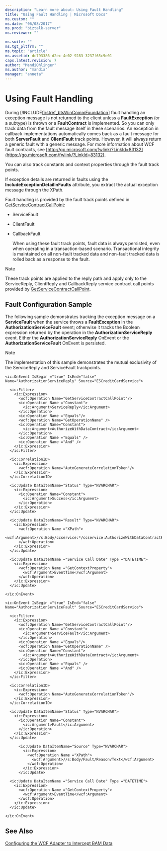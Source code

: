 ```yaml
---
description: "Learn more about: Using Fault Handling"
title: "Using Fault Handling | Microsoft Docs"
ms.custom: ""
ms.date: "06/08/2017"
ms.prod: "biztalk-server"
ms.reviewer: ""

ms.suite: ""
ms.tgt_pltfrm: ""
ms.topic: "article"
ms.assetid: dc793386-d2ec-4e02-9283-3237f65c9e01
caps.latest.revision: 7
author: "MandiOhlinger"
ms.author: "mandia"
manager: "anneta"
---
```

# Using Fault Handling
During [!INCLUDE[firstref_btsWinCommFoundation](../includes/firstref-btswincommfoundation-md.md)] fault handling an exception message is not returned to the client unless a **FaultException** (or a subtype) is thrown or a **FaultContract** is implemented. So you can only track data from the fault message itself in these scenarios. An exception in callback implementations automatically comes back as a fault message for both **ServerFault** and **ClientFault** track points. However, it will always return a generic fault with a generic message. For more information about WCF fault contracts, see [http://go.microsoft.com/fwlink/?LinkId=83132](https://go.microsoft.com/fwlink/?LinkId=83132).

 You can also track constants and context properties through the fault track points.

 If exception details are returned in faults using the **IncludeExceptionDetailInFaults** attribute, you extract the actual exception message through the XPath.

 Fault handling is provided by the fault track points defined in [GetServiceContractCallPoint](../core/getservicecontractcallpoint.md):

- ServiceFault

- ClientFault

- CallbackFault

  When using these fault track points, fault data is always persisted, even when operating in a transaction-based scenario. Transactional integrity is maintained on all non-fault tracked data and non-fault tracked data is rolled back as a response to the fault.

> [!NOTE]
>  These track points are applied to the reply path and apply only to the ServiceReply, ClientReply and CallbackReply service contract call points provided by [GetServiceContractCallPoint](../core/getservicecontractcallpoint.md).

## Fault Configuration Sample
 The following sample demonstrates tracking the exception message on a **ServiceFault** when the service throws a **FaultException** in the **AuthorizationServiceFault** event; otherwise it tracks the Boolean expression returned by the operation in the **AuthorizationServiceReply** event. Either the **AuthorizationServiceReply** OnEvent or the **AuthorizationServiceFault** OnEvent is persisted.

> [!NOTE]
>  The implementation of this sample demonstrates the mutual exclusivity of the ServiceReply and ServiceFault trackpoints.

```
<ic:OnEvent IsBegin ="true" IsEnd="false" Name="AuthorizationServiceReply" Source="ESCreditCardService">

  <ic:Filter>
    <ic:Expression>
      <wcf:Operation Name="GetServiceContractCallPoint"/>
      <ic:Operation Name ="Constant">
        <ic:Argument>ServiceReply</ic:Argument>
      </ic:Operation>
      <ic:Operation Name ="Equals"/>
      <wcf:Operation Name="GetOperationName" />
      <ic:Operation Name="Constant">
        <ic:Argument>AuthorizeWithDataContract</ic:Argument>
      </ic:Operation>
      <ic:Operation Name ="Equals" />
      <ic:Operation Name ="And" />
    </ic:Expression>
  </ic:Filter>

  <ic:CorrelationID>
    <ic:Expression>
      <wcf:Operation Name="AutoGenerateCorrelationToken"/>
    </ic:Expression>
  </ic:CorrelationID>

  <ic:Update DataItemName="Status" Type="NVARCHAR">
    <ic:Expression>
      <ic:Operation Name="Constant">
        <ic:Argument>Success</ic:Argument>
      </ic:Operation>
    </ic:Expression>
  </ic:Update>

  <ic:Update DataItemName="Result" Type="NVARCHAR">
    <ic:Expression>
      <wcf:Operation Name ="XPath">
        <wcf:Argument>//s:Body/ccservice:*/ccservice:AuthorizeWithDataContractResult</wcf:Argument>
      </wcf:Operation>
    </ic:Expression>
  </ic:Update>

  <ic:Update DataItemName ="Service Call Date" Type ="DATETIME">
    <ic:Expression>
      <wcf:Operation Name ="GetContextProperty">
        <wcf:Argument>EventTime</wcf:Argument>
      </wcf:Operation>
    </ic:Expression>
  </ic:Update>

</ic:OnEvent>

<ic:OnEvent IsBegin ="true" IsEnd="false" Name="AuthorizationServiceFault" Source="ESCreditCardService">

  <ic:Filter>
    <ic:Expression>
      <wcf:Operation Name="GetServiceContractCallPoint"/>
      <ic:Operation Name ="Constant">
        <ic:Argument>ServiceFault</ic:Argument>
      </ic:Operation>
      <ic:Operation Name ="Equals"/>
      <wcf:Operation Name="GetOperationName" />
      <ic:Operation Name="Constant">
        <ic:Argument>AuthorizeWithDataContract</ic:Argument>
      </ic:Operation>
      <ic:Operation Name ="Equals" />
      <ic:Operation Name ="And" />
    </ic:Expression>
  </ic:Filter>

  <ic:CorrelationID>
    <ic:Expression>
      <wcf:Operation Name="AutoGenerateCorrelationToken"/>
    </ic:Expression>
  </ic:CorrelationID>

  <ic:Update DataItemName="Status" Type="NVARCHAR">
    <ic:Expression>
      <ic:Operation Name="Constant">
        <ic:Argument>Fault</ic:Argument>
      </ic:Operation>
    </ic:Expression>
  </ic:Update>

      <ic:Update DataItemName="Source" Type="NVARCHAR">
        <ic:Expression>
          <wcf:Operation Name ="XPath">
            <wcf:Argument>//s:Body/Fault/Reason/Text</wcf:Argument>
          </wcf:Operation>
        </ic:Expression>
      </ic:Update>

  <ic:Update DataItemName ="Service Call Date" Type ="DATETIME">
    <ic:Expression>
      <wcf:Operation Name ="GetContextProperty">
        <wcf:Argument>EventTime</wcf:Argument>
      </wcf:Operation>
    </ic:Expression>
  </ic:Update>

</ic:OnEvent>
```

## See Also
 [Configuring the WCF Adapter to Intercept BAM Data](../core/configuring-the-wcf-adapter-to-intercept-bam-data.md)
